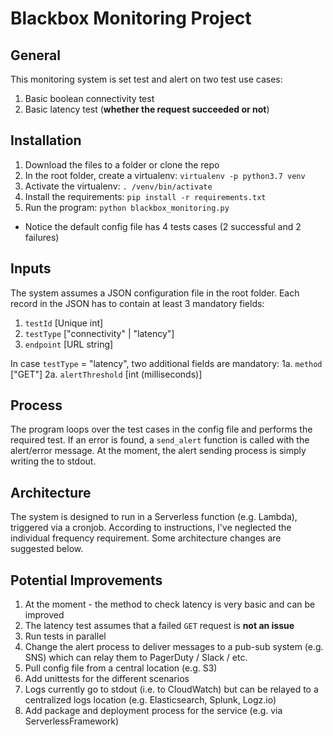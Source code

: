 # Blackbox Monitoring Project

## General
This monitoring system is set test and alert on two test use cases:
1. Basic boolean connectivity test
2. Basic latency test (**whether the request succeeded or not**)

## Installation
1. Download the files to a folder or clone the repo
2. In the root folder, create a virtualenv: `virtualenv -p python3.7 venv`
3. Activate the virtualenv: `. /venv/bin/activate`
4. Install the requirements: `pip install -r requirements.txt`
5. Run the program: `python blackbox_monitoring.py`
* Notice the default config file has 4 tests cases (2 successful and 2 failures)

## Inputs
The system assumes a JSON configuration file in the root folder.
Each record in the JSON has to contain at least 3 mandatory fields:
1. `testId` [Unique int] 
2. `testType` ["connectivity" | "latency"]
3. `endpoint` [URL string]

In case `testType` = "latency", two additional fields are mandatory:
1a. `method` ["GET"]
2a. `alertThreshold` [int (milliseconds)]

## Process
The program loops over the test cases in the config file and performs the required test. If an error is found, a `send_alert` function is called with the alert/error message.
At the moment, the alert sending process is simply writing the to stdout.

## Architecture
The system is designed to run in a Serverless function (e.g. Lambda), triggered via a cronjob.
According to instructions, I've neglected the individual frequency requirement.
Some architecture changes are suggested below.  

## Potential Improvements
1. At the moment - the method to check latency is very basic and can be improved
2. The latency test assumes that a failed `GET` request is **not an issue**
3. Run tests in parallel
4. Change the alert process to deliver messages to a pub-sub system (e.g. SNS) which can relay them to PagerDuty / Slack / etc.
5. Pull config file from a central location (e.g. S3) 
6. Add unittests for the different scenarios
7. Logs currently go to stdout (i.e. to CloudWatch) but can be relayed to a centralized logs location (e.g. Elasticsearch, Splunk, Logz.io)
8. Add package and deployment process for the service (e.g. via ServerlessFramework)
